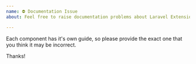 ```yaml
---
name: ⛔ Documentation Issue
about: Feel free to raise documentation problems about Laravel Extensions!

---
```


Each component has it's own guide, so please provide the exact one that you think it may be incorrect.

Thanks!
